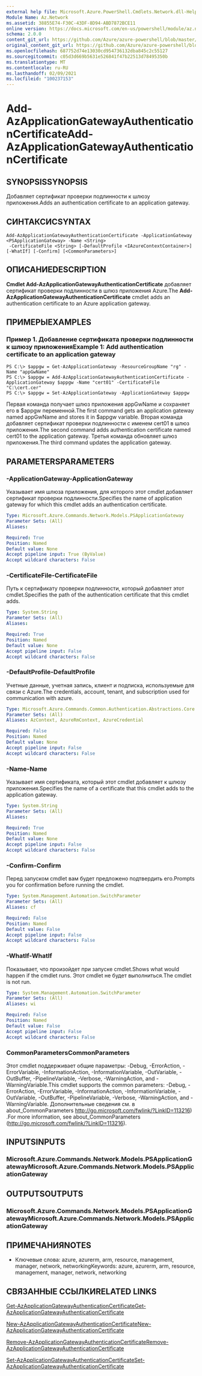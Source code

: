```yaml
---
external help file: Microsoft.Azure.PowerShell.Cmdlets.Network.dll-Help.xml
Module Name: Az.Network
ms.assetid: 38855E74-F30C-43DF-8D94-ABD7872BCE11
online version: https://docs.microsoft.com/en-us/powershell/module/az.network/add-azapplicationgatewayauthenticationcertificate
schema: 2.0.0
content_git_url: https://github.com/Azure/azure-powershell/blob/master/src/Network/Network/help/Add-AzApplicationGatewayAuthenticationCertificate.md
original_content_git_url: https://github.com/Azure/azure-powershell/blob/master/src/Network/Network/help/Add-AzApplicationGatewayAuthenticationCertificate.md
ms.openlocfilehash: 687752d74e13030cd954736132dba845c2c55127
ms.sourcegitcommit: c05d3d669b5631e526841f47b22513d78495350b
ms.translationtype: MT
ms.contentlocale: ru-RU
ms.lasthandoff: 02/09/2021
ms.locfileid: "100237153"
---
```

# <span data-ttu-id="1f7fa-101">Add-AzApplicationGatewayAuthenticationCertificate</span><span class="sxs-lookup"><span data-stu-id="1f7fa-101">Add-AzApplicationGatewayAuthenticationCertificate</span></span>

## <span data-ttu-id="1f7fa-102">SYNOPSIS</span><span class="sxs-lookup"><span data-stu-id="1f7fa-102">SYNOPSIS</span></span>
<span data-ttu-id="1f7fa-103">Добавляет сертификат проверки подлинности к шлюзу приложения.</span><span class="sxs-lookup"><span data-stu-id="1f7fa-103">Adds an authentication certificate to an application gateway.</span></span>

## <span data-ttu-id="1f7fa-104">СИНТАКСИС</span><span class="sxs-lookup"><span data-stu-id="1f7fa-104">SYNTAX</span></span>

```
Add-AzApplicationGatewayAuthenticationCertificate -ApplicationGateway <PSApplicationGateway> -Name <String>
 -CertificateFile <String> [-DefaultProfile <IAzureContextContainer>] [-WhatIf] [-Confirm] [<CommonParameters>]
```

## <span data-ttu-id="1f7fa-105">ОПИСАНИЕ</span><span class="sxs-lookup"><span data-stu-id="1f7fa-105">DESCRIPTION</span></span>
<span data-ttu-id="1f7fa-106">**Cmdlet Add-AzApplicationGatewayAuthenticationCertificate** добавляет сертификат проверки подлинности в шлюз приложения Azure.</span><span class="sxs-lookup"><span data-stu-id="1f7fa-106">The **Add-AzApplicationGatewayAuthenticationCertificate** cmdlet adds an authentication certificate to an Azure application gateway.</span></span>

## <span data-ttu-id="1f7fa-107">ПРИМЕРЫ</span><span class="sxs-lookup"><span data-stu-id="1f7fa-107">EXAMPLES</span></span>

### <span data-ttu-id="1f7fa-108">Пример 1. Добавление сертификата проверки подлинности к шлюзу приложения</span><span class="sxs-lookup"><span data-stu-id="1f7fa-108">Example 1: Add authentication certificate to an application gateway</span></span>
```
PS C:\> $appgw = Get-AzApplicationGateway -ResourceGroupName "rg" -Name "appGwName"
PS C:\> $appgw = Add-AzApplicationGatewayAuthenticationCertificate -ApplicationGateway $appgw -Name "cert01" -CertificateFile "C:\cert.cer"
PS C:\> $appgw = Set-AzApplicationGateway -ApplicationGateway $appgw
```

<span data-ttu-id="1f7fa-109">Первая команда получает шлюз приложения appGwName и сохраняет его в $appgw переменной.</span><span class="sxs-lookup"><span data-stu-id="1f7fa-109">The first command gets an application gateway named appGwName and stores it in $appgw variable.</span></span>
<span data-ttu-id="1f7fa-110">Вторая команда добавляет сертификат проверки подлинности с именем cert01 в шлюз приложения.</span><span class="sxs-lookup"><span data-stu-id="1f7fa-110">The second command adds authentication certificate named cert01 to the application gateway.</span></span>
<span data-ttu-id="1f7fa-111">Третья команда обновляет шлюз приложения.</span><span class="sxs-lookup"><span data-stu-id="1f7fa-111">The third command updates the application gateway.</span></span>

## <span data-ttu-id="1f7fa-112">PARAMETERS</span><span class="sxs-lookup"><span data-stu-id="1f7fa-112">PARAMETERS</span></span>

### <span data-ttu-id="1f7fa-113">-ApplicationGateway</span><span class="sxs-lookup"><span data-stu-id="1f7fa-113">-ApplicationGateway</span></span>
<span data-ttu-id="1f7fa-114">Указывает имя шлюза приложения, для которого этот cmdlet добавляет сертификат проверки подлинности.</span><span class="sxs-lookup"><span data-stu-id="1f7fa-114">Specifies the name of application gateway for which this cmdlet adds an authentication certificate.</span></span>

```yaml
Type: Microsoft.Azure.Commands.Network.Models.PSApplicationGateway
Parameter Sets: (All)
Aliases:

Required: True
Position: Named
Default value: None
Accept pipeline input: True (ByValue)
Accept wildcard characters: False
```

### <span data-ttu-id="1f7fa-115">-CertificateFile</span><span class="sxs-lookup"><span data-stu-id="1f7fa-115">-CertificateFile</span></span>
<span data-ttu-id="1f7fa-116">Путь к сертификату проверки подлинности, который добавляет этот cmdlet.</span><span class="sxs-lookup"><span data-stu-id="1f7fa-116">Specifies the path of the authentication certificate that this cmdlet adds.</span></span>

```yaml
Type: System.String
Parameter Sets: (All)
Aliases:

Required: True
Position: Named
Default value: None
Accept pipeline input: False
Accept wildcard characters: False
```

### <span data-ttu-id="1f7fa-117">-DefaultProfile</span><span class="sxs-lookup"><span data-stu-id="1f7fa-117">-DefaultProfile</span></span>
<span data-ttu-id="1f7fa-118">Учетные данные, учетная запись, клиент и подписка, используемые для связи с Azure.</span><span class="sxs-lookup"><span data-stu-id="1f7fa-118">The credentials, account, tenant, and subscription used for communication with azure.</span></span>

```yaml
Type: Microsoft.Azure.Commands.Common.Authentication.Abstractions.Core.IAzureContextContainer
Parameter Sets: (All)
Aliases: AzContext, AzureRmContext, AzureCredential

Required: False
Position: Named
Default value: None
Accept pipeline input: False
Accept wildcard characters: False
```

### <span data-ttu-id="1f7fa-119">-Name</span><span class="sxs-lookup"><span data-stu-id="1f7fa-119">-Name</span></span>
<span data-ttu-id="1f7fa-120">Указывает имя сертификата, который этот cmdlet добавляет к шлюзу приложения.</span><span class="sxs-lookup"><span data-stu-id="1f7fa-120">Specifies the name of a certificate that this cmdlet adds to the application gateway.</span></span>

```yaml
Type: System.String
Parameter Sets: (All)
Aliases:

Required: True
Position: Named
Default value: None
Accept pipeline input: False
Accept wildcard characters: False
```

### <span data-ttu-id="1f7fa-121">-Confirm</span><span class="sxs-lookup"><span data-stu-id="1f7fa-121">-Confirm</span></span>
<span data-ttu-id="1f7fa-122">Перед запуском cmdlet вам будет предложено подтвердить его.</span><span class="sxs-lookup"><span data-stu-id="1f7fa-122">Prompts you for confirmation before running the cmdlet.</span></span>

```yaml
Type: System.Management.Automation.SwitchParameter
Parameter Sets: (All)
Aliases: cf

Required: False
Position: Named
Default value: False
Accept pipeline input: False
Accept wildcard characters: False
```

### <span data-ttu-id="1f7fa-123">-WhatIf</span><span class="sxs-lookup"><span data-stu-id="1f7fa-123">-WhatIf</span></span>
<span data-ttu-id="1f7fa-124">Показывает, что произойдет при запуске cmdlet.</span><span class="sxs-lookup"><span data-stu-id="1f7fa-124">Shows what would happen if the cmdlet runs.</span></span>
<span data-ttu-id="1f7fa-125">Этот cmdlet не будет выполниться.</span><span class="sxs-lookup"><span data-stu-id="1f7fa-125">The cmdlet is not run.</span></span>

```yaml
Type: System.Management.Automation.SwitchParameter
Parameter Sets: (All)
Aliases: wi

Required: False
Position: Named
Default value: False
Accept pipeline input: False
Accept wildcard characters: False
```

### <span data-ttu-id="1f7fa-126">CommonParameters</span><span class="sxs-lookup"><span data-stu-id="1f7fa-126">CommonParameters</span></span>
<span data-ttu-id="1f7fa-127">Этот cmdlet поддерживает общие параметры: -Debug, -ErrorAction, -ErrorVariable, -InformationAction, -InformationVariable, -OutVariable, -OutBuffer, -PipelineVariable, -Verbose, -WarningAction, and -WarningVariable.</span><span class="sxs-lookup"><span data-stu-id="1f7fa-127">This cmdlet supports the common parameters: -Debug, -ErrorAction, -ErrorVariable, -InformationAction, -InformationVariable, -OutVariable, -OutBuffer, -PipelineVariable, -Verbose, -WarningAction, and -WarningVariable.</span></span> <span data-ttu-id="1f7fa-128">Дополнительные сведения см. в about_CommonParameters http://go.microsoft.com/fwlink/?LinkID=113216) .</span><span class="sxs-lookup"><span data-stu-id="1f7fa-128">For more information, see about_CommonParameters (http://go.microsoft.com/fwlink/?LinkID=113216).</span></span>

## <span data-ttu-id="1f7fa-129">INPUTS</span><span class="sxs-lookup"><span data-stu-id="1f7fa-129">INPUTS</span></span>

### <span data-ttu-id="1f7fa-130">Microsoft.Azure.Commands.Network.Models.PSApplicationGateway</span><span class="sxs-lookup"><span data-stu-id="1f7fa-130">Microsoft.Azure.Commands.Network.Models.PSApplicationGateway</span></span>

## <span data-ttu-id="1f7fa-131">OUTPUTS</span><span class="sxs-lookup"><span data-stu-id="1f7fa-131">OUTPUTS</span></span>

### <span data-ttu-id="1f7fa-132">Microsoft.Azure.Commands.Network.Models.PSApplicationGateway</span><span class="sxs-lookup"><span data-stu-id="1f7fa-132">Microsoft.Azure.Commands.Network.Models.PSApplicationGateway</span></span>

## <span data-ttu-id="1f7fa-133">ПРИМЕЧАНИЯ</span><span class="sxs-lookup"><span data-stu-id="1f7fa-133">NOTES</span></span>
* <span data-ttu-id="1f7fa-134">Ключевые слова: azure, azurerm, arm, resource, management, manager, network, networking</span><span class="sxs-lookup"><span data-stu-id="1f7fa-134">Keywords: azure, azurerm, arm, resource, management, manager, network, networking</span></span>

## <span data-ttu-id="1f7fa-135">СВЯЗАННЫЕ ССЫЛКИ</span><span class="sxs-lookup"><span data-stu-id="1f7fa-135">RELATED LINKS</span></span>

[<span data-ttu-id="1f7fa-136">Get-AzApplicationGatewayAuthenticationCertificate</span><span class="sxs-lookup"><span data-stu-id="1f7fa-136">Get-AzApplicationGatewayAuthenticationCertificate</span></span>](./Get-AzApplicationGatewayAuthenticationCertificate.md)

[<span data-ttu-id="1f7fa-137">New-AzApplicationGatewayAuthenticationCertificate</span><span class="sxs-lookup"><span data-stu-id="1f7fa-137">New-AzApplicationGatewayAuthenticationCertificate</span></span>](./New-AzApplicationGatewayAuthenticationCertificate.md)

[<span data-ttu-id="1f7fa-138">Remove-AzApplicationGatewayAuthenticationCertificate</span><span class="sxs-lookup"><span data-stu-id="1f7fa-138">Remove-AzApplicationGatewayAuthenticationCertificate</span></span>](./Remove-AzApplicationGatewayAuthenticationCertificate.md)

[<span data-ttu-id="1f7fa-139">Set-AzApplicationGatewayAuthenticationCertificate</span><span class="sxs-lookup"><span data-stu-id="1f7fa-139">Set-AzApplicationGatewayAuthenticationCertificate</span></span>](./Set-AzApplicationGatewayAuthenticationCertificate.md)


